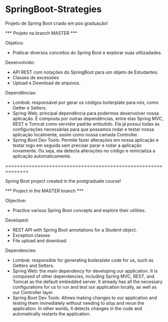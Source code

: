 # SpringBoot-Strategies
Projeto de Spring Boot criado em pós graduação!

*** Projeto na branch MASTER ***
 
Objetivo:
- Praticar diversos conceitos do Spring Boot e explorar suas utilizadades.

Desenvolvido:
- API REST com notações do SpringBoot para um objeto de Estudantes.
- Classes de excessões
- Upload e Download de arquivos.

Dependências:
- Lombok: responsável por gerar os códigos boilerplate para nós, como Getter e Setters.
- Spring Web: principal dependência para podermos desenvolver nossa aplicação. É composta por outras dependências, entre elas Spring MVC, REST e Tomcat como servidor padrão embutido. Ela já possui todas as configurações necessárias para que possamos rodar e testar nossa aplicação localmente, assim como nossa camada Controller.
- Spring Boot Dev Tools: Permite fazer alterações em nossa aplicação e testar logo em seguida sem precisar parar e rodar a aplicação novamente. Ou seja, ela detecta alterações no código e reinicializa a aplicação automaticamente.

==============================================================

Spring Boot project created in the postgraduate course!

*** Project in the MASTER branch ***

Objective:
- Practice various Spring Boot concepts and explore their utilities.

Developed:
- REST API with Spring Boot annotations for a Student object.
- Exception classes
- File upload and download.

Dependencies:
- Lombok: responsible for generating boilerplate code for us, such as Getters and Setters.
- Spring Web: the main dependency for developing our application. It is composed of other dependencies, including Spring MVC, REST, and Tomcat as the default embedded server. It already has all the necessary configurations for us to run and test our application locally, as well as our Controller layer.
- Spring Boot Dev Tools: Allows making changes to our application and testing them immediately without needing to stop and rerun the application. In other words, it detects changes in the code and automatically restarts the application.
